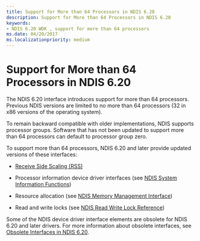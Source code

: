```yaml
---
title: Support for More than 64 Processors in NDIS 6.20
description: Support for More than 64 Processors in NDIS 6.20
keywords:
- NDIS 6.20 WDK , support for more than 64 processors
ms.date: 04/20/2017
ms.localizationpriority: medium
---
```


# Support for More than 64 Processors in NDIS 6.20





The NDIS 6.20 interface introduces support for more than 64 processors. Previous NDIS versions are limited to no more than 64 processors (32 in x86 versions of the operating system).

To remain backward compatible with older implementations, NDIS supports processor groups. Software that has not been updated to support more than 64 processors can default to processor group zero.

To support more than 64 processors, NDIS 6.20 and later provide updated versions of these interfaces:

-   [Receive Side Scaling (RSS)](./receive-side-scaling-version-2-rssv2-.md)

-   Processor information device driver interfaces (see [NDIS System Information Functions](/windows-hardware/drivers/ddi/_netvista/))

-   Resource allocation (see [NDIS Memory Management Interface](/windows-hardware/drivers/ddi/_netvista/))

-   Read and write locks (see [NDIS Read Write Lock Reference](/windows-hardware/drivers/ddi/_netvista/))

Some of the NDIS device driver interface elements are obsolete for NDIS 6.20 and later drivers. For more information about obsolete interfaces, see [Obsolete Interfaces in NDIS 6.20](obsolete-interfaces-in-ndis-6-20.md).

 

